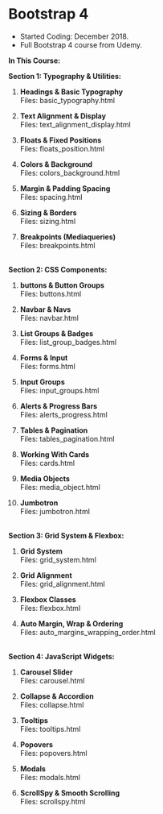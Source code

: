 # Bootstrap 4

- Started Coding: December 2018.
- Full Bootstrap 4 course from Udemy. 

<b>In This Course:</b>


<b>Section 1: Typography & Utilities:</b>

1. <b>Headings & Basic Typography</b><br>
Files: basic_typography.html

2. <b>Text Alignment & Display</b><br>
Files: text_alignment_display.html

3. <b>Floats & Fixed Positions</b><br>
Files: floats_position.html

4. <b>Colors & Background</b><br>
Files: colors_background.html

5. <b>Margin & Padding Spacing</b><br>
Files: spacing.html

6. <b>Sizing & Borders</b><br>
Files: sizing.html

7. <b>Breakpoints (Mediaqueries)</b><br>
Files: breakpoints.html

<br>
<b>Section 2: CSS Components:</b>

1. <b>buttons & Button Groups</b><br>
Files: buttons.html

2. <b>Navbar & Navs</b><br>
Files: navbar.html

3. <b>List Groups & Badges</b><br>
Files: list_group_badges.html

4. <b>Forms & Input</b><br>
Files: forms.html

5. <b>Input Groups</b><br>
Files: input_groups.html

6. <b>Alerts & Progress Bars</b><br>
Files: alerts_progress.html

7. <b>Tables & Pagination</b><br>
Files: tables_pagination.html

8. <b>Working With Cards</b><br>
Files: cards.html

9. <b>Media Objects</b><br>
Files: media_object.html

10. <b>Jumbotron</b><br>
Files: jumbotron.html

<br>
<b>Section 3: Grid System & Flexbox:</b>

1. <b>Grid System</b><br>
Files: grid_system.html

2. <b>Grid Alignment</b><br>
Files: grid_alignment.html

3. <b>Flexbox Classes</b><br>
Files: flexbox.html

4. <b>Auto Margin, Wrap & Ordering</b><br>
Files: auto_margins_wrapping_order.html

<br>
<b>Section 4: JavaScript Widgets:</b>

1. <b>Carousel Slider</b><br>
Files: carousel.html

2. <b>Collapse & Accordion</b><br>
Files: collapse.html

3. <b>Tooltips</b><br>
Files: tooltips.html

4. <b>Popovers</b><br>
Files: popovers.html

5. <b>Modals</b><br>
Files: modals.html

6. <b>ScrollSpy & Smooth Scrolling</b><br>
Files: scrollspy.html


